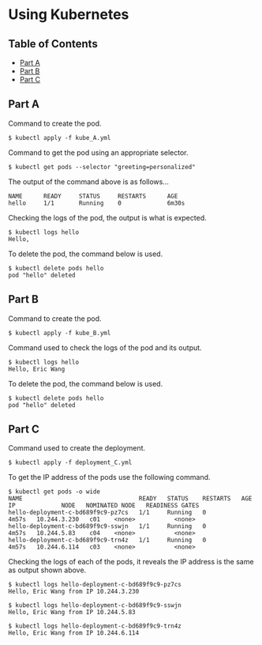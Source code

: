 # Using Kubernetes
## Table of Contents
* [Part A](#part-a)
* [Part B](#part-b)
* [Part C](#part-c)

## Part A
Command to create the pod.
```
$ kubectl apply -f kube_A.yml
```
Command to get the pod using an appropriate selector.
```
$ kubectl get pods --selector "greeting=personalized"
```
The output of the command above is as follows...
```
NAME      READY     STATUS     RESTARTS      AGE
hello     1/1       Running    0		 	 6m30s
```
Checking the logs of the pod, the output is what is expected.
```
$ kubectl logs hello
Hello,
```
To delete the pod, the command below is used.
```
$ kubectl delete pods hello
pod "hello" deleted
```

## Part B
Command to create the pod.
```
$ kubectl apply -f kube_B.yml
```
Command used to check the logs of the pod and its output.
```
$ kubectl logs hello
Hello, Eric Wang
```
To delete the pod, the command below is used.
```
$ kubectl delete pods hello
pod "hello" deleted
```

## Part C
Command used to create the deployment.
```
$ kubectl apply -f deployment_C.yml
```
To get the IP address of the pods use the following command.
```
$ kubectl get pods -o wide
NAME                                 READY   STATUS    RESTARTS   AGE     IP             NODE   NOMINATED NODE   READINESS GATES
hello-deployment-c-bd689f9c9-pz7cs   1/1     Running   0          4m57s   10.244.3.230   c01    <none>           <none>
hello-deployment-c-bd689f9c9-sswjn   1/1     Running   0          4m57s   10.244.5.83    c04    <none>           <none>
hello-deployment-c-bd689f9c9-trn4z   1/1     Running   0          4m57s   10.244.6.114   c03    <none>           <none>
```
Checking the logs of each of the pods, it reveals the IP address is the same as output shown above.
```
$ kubectl logs hello-deployment-c-bd689f9c9-pz7cs
Hello, Eric Wang from IP 10.244.3.230
```
```
$ kubectl logs hello-deployment-c-bd689f9c9-sswjn
Hello, Eric Wang from IP 10.244.5.83
```
```
$ kubectl logs hello-deployment-c-bd689f9c9-trn4z
Hello, Eric Wang from IP 10.244.6.114
```


















